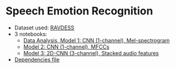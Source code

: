 # Speech Emotion Recognition

- Dataset used: [RAVDESS](https://www.kaggle.com/datasets/uwrfkaggler/ravdess-emotional-speech-audio)
- 3 notebooks:
    - [Data Analysis, Model 1: CNN (1-channel), Mel-spectrogram](https://github.com/shailx383/speech-emotion-recognition/blob/main/EDA_and_model1.ipynb)
    - [Model 2: CNN (1-channel), MFCCs](https://github.com/shailx383/speech-emotion-recognition/blob/main/model2.ipynb)
    - [Model 3: 2D-CNN (3-channel), Stacked audio features](https://github.com/shailx383/speech-emotion-recognition/blob/main/model3.ipynb)
- [Dependencies file](https://github.com/shailx383/speech-emotion-recognition/blob/main/requirements.txt)
